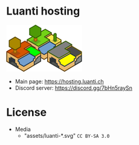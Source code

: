 
# Luanti hosting

![](./icon/org.png)

* Main page: https://hosting.luanti.ch
* Discord server: https://discord.gg/7bHn5raySn

# License

* Media
  * "assets/luanti-*.svg" `CC BY-SA 3.0`
